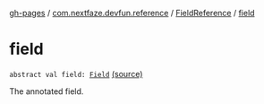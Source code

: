 [gh-pages](../../index.md) / [com.nextfaze.devfun.reference](../index.md) / [FieldReference](index.md) / [field](./field.md)

# field

`abstract val field: `[`Field`](https://developer.android.com/reference/java/lang/reflect/Field.html) [(source)](https://github.com/NextFaze/dev-fun/tree/master/devfun-annotations/src/main/java/com/nextfaze/devfun/reference/ReferenceDefinitions.kt#L94)

The annotated field.

